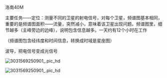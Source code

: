 洛南40M

主要任务——定位：测量不同的卫星的射电信号，对每个卫星，频谱图基本相同，重要的是频谱图面积——流量，突然减小，意味着该卫星出现问题。频谱图里，细节越多（主峰旁边的边峰），说明包含信息越多。一天约有12个小时在工作

（频谱图包含经纬度和时间信息，转换成时域是星座图）

波导，把电信号变成光信号

![3031569250901_.pic_hd](/Users/liuchang/Documents/Notes/3031569250901_.pic_hd.png)



![3031569250901_.pic_hd](/Users/liuchang/Documents/Notes/3041569250974_.pic_hd.png)

